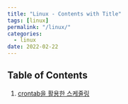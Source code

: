 ```yaml
---
title: "Linux - Contents with Title"
tags: [linux]
permalink: "/linux/"
categories:
  - linux
date: 2022-02-22
---
```

## Table of Contents
1. [crontab을 활용한 스케줄링](https://taemchoi.github.io/linux/linux-1/)